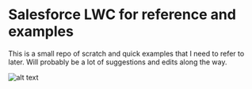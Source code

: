 # Salesforce LWC for reference and examples
This is a small repo of scratch and quick examples that I need to refer to later. 
Will probably be a lot of suggestions and edits along the way. 

![alt text](https://images.pexels.com/photos/417173/pexels-photo-417173.jpeg?auto=compress&cs=tinysrgb&dpr=2&w=500)
